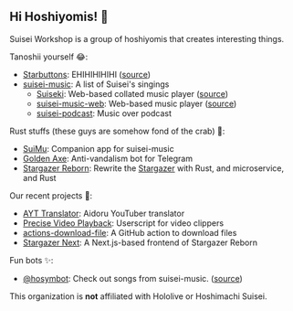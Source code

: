 ## Hi Hoshiyomis! 👋

Suisei Workshop is a group of hoshiyomis that creates interesting things.

Tanoshii yourself 😂:
* [Starbuttons](https://suisei.cc): EHIHIHIHIHI ([source](https://github.com/suisei-cn/starbuttons))
* [suisei-music](https://github.com/suisei-cn/suisei-music): A list of Suisei's singings
  * [Suiseki](https://suiseki.suisei.cc): Web-based collated music player ([source](https://github.com/suisei-cn/suiseki))
  * [suisei-music-web](https://player.suisei.cc): Web-based music player ([source](https://github.com/suisei-cn/suisei-music-web))
  * [suisei-podcast](https://github.com/suisei-cn/suisei-podcast): Music over podcast


Rust stuffs (these guys are somehow fond of the crab) 🦀:
* [SuiMu](https://github.com/suisei-cn/suimu): Companion app for suisei-music
* [Golden Axe](https://github.com/suisei-cn/golden-axe-rs): Anti-vandalism bot for Telegram
* [Stargazer Reborn](https://github.com/suisei-cn/stargazer-reborn): Rewrite the [Stargazer](https://github.com/suisei-cn/pystargazer) with Rust, and microservice, and Rust

Our recent projects 👀:
* [AYT Translator](https://github.com/suisei-cn/ayt-translator): Aidoru YouTuber translator
* [Precise Video Playback](https://github.com/suisei-cn/pvp): Userscript for video clippers
* [actions-download-file](https://github.com/suisei-cn/actions-download-file): A GitHub action to download files
* [Stargazer Next](https://github.com/suisei-cn/stargazer-next): A Next.js-based frontend of Stargazer Reborn

Fun bots ✨:
* [@hosymbot](https://t.me/hosymbot): Check out songs from suisei-music. ([source](https://github.com/suisei-cn/tg-bot-hoshiyomis))

This organization is **not** affiliated with Hololive or Hoshimachi Suisei.
